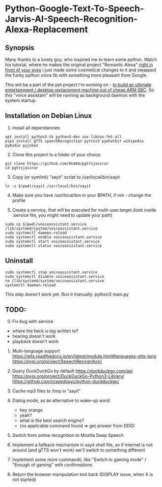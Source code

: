 # Python-Google-Text-To-Speech-Jarvis-AI-Speech-Recognition-Alexa-Replacement


## Synopsis

Many thanks to a lovely guy, who inspired me to learn some python. 
Watch his tutorial, where he makes the original project "Romantic Alexa" [right in front of your eyes](https://www.youtube.com/watch?v=AWvsXxDtEkU)
I just made some cosmetical changes to it and swapped the funky python voice lib with something more pleasant from Google.

This will be a part of the pet project I'm working on - [to build an ultimate entertainment / desktop replacement machine out of cheap ARM SBC](https://orange-pi-4-lts.blogspot.com/p/todo.html). So this "voice assistant" will be running as background daemon with the system startup.

## Installation on Debian Linux


1. Install all dependancies

```
apt install python3-tk python3-dev sox libsox-fmt-all
pip3 install gTTS speechRecognition pyttsx3 pywhatkit wikipedia pyAudio pyjokes

```

2. Clone this project to a folder of your choice

```
git clone https://github.com/kha84/pgttsjaisrar
cd pgttsjaisrar
```

3. Copy (or symlink) "sayit" script to /usr/local/bin/sayit

```
ln -s $(pwd)/sayit /usr/local/bin/sayit
```

4. Make sure you have /usr/local/bin in your $PATH, if not - change the profile

5. Create a service, that will be executed for multi-user.target (look inside .service file, you might need to update your path)


```
sudo cp $(pwd)/voiceassistant.service /lib/systemd/system/voiceassistant.service 
sudo systemctl daemon-reload 
sudo systemctl enable voiceassistant.service 
sudo systemctl start voiceassistant.service 
sudo systemctl status voiceassistant.service
```

## Uninstall

```
sudo systemctl stop voiceassistant.service
sudo systemctl disable voiceassistant.service
rm /lib/systemd/system/voiceassistant.service 
systemctl daemon-reload
```

This step doesn't work yet. Run  it manually:
python3 main.py

## TODO:

0. Fix bug with service
  - where the heck is log written to?
  - hearing doesn't work
  - playback doesn't work
  
1. Multi-language support
   https://gtts.readthedocs.io/en/latest/module.html#languages-gtts-lang
   https://pypi.org/project/SpeechRecognition/
   
2. Query DuckDuckGo by default
   https://duckduckgo.com/api
   https://pypi.org/project/DuckDuckGo-Python3-Library/
   https://github.com/crazedpsyc/python-duckduckgo/

3. Cache mp3 files to /tmp in "sayit"

4. Dialog mode, as an alternative to wake-up word:
    - hey orange
    - yeah?
    - what is the best search engine?
    - (no applicable command found => get answer from DDG)

5. Switch from online recognition to Mozilla Deep Speech

6. Implement a fallback mechanism in sayit shell file, so if internet is not around (and gTTS won't work) we'll switch to something different 

7. Implement some more commands, like "Switch to gaming mode" / "Enough of gaming" with confirmations

8. Return the browser manipulation tool back (DISPLAY issue, when X is not started)
